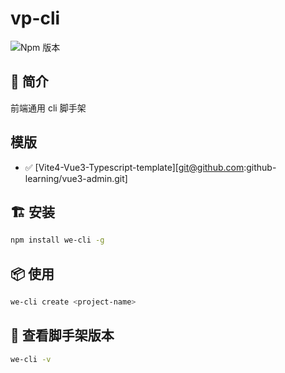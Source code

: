 # vp-cli

![Npm 版本](https://img.shields.io/badge/we-cli_v0.0.1-green)

## 📖 简介

前端通用 cli 脚手架

## 模版

- ✅ [Vite4-Vue3-Typescript-template][git@github.com:github-learning/vue3-admin.git]

## 🏗 安装

```bash
npm install we-cli -g
```

## 📦 使用

```bash
we-cli create <project-name>
```

## 🚩 查看脚手架版本

```bash
we-cli -v

```
